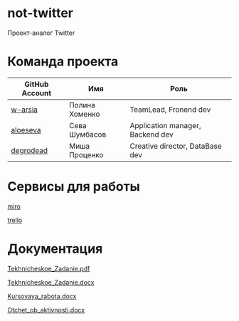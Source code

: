 # not-twitter
Проект-аналог Twitter

# Команда проекта

GitHub Account | Имя | Роль
-------- | --------- | --
[w-arsia](https://github.com/w-arsia) | Полина Хоменко | TeamLead, Fronend dev
[aloeseva](https://github.com/aloeseva) | Сева Шумбасов | Application manager, Backend dev
[degrodead](https://github.com/degrodead) | Миша Проценко | Creative director, DataBase dev 

# Сервисы для работы

[miro](https://miro.com/app/board/o9J_lOrUdlg=/) 

[trello](https://trello.com/b/5YI3mOWe/not-twitter-project)


# Документация
[Tekhnicheskoe_Zadanie.pdf](Documentation/Техническое%20Задание.pdf)

[Tekhnicheskoe_Zadanie.docx](Documentation/Техническое%20Задание.docx)

[Kursovaya_rabota.docx](Documentation/Курсовая%20работа.docx)

[Otchet_ob_aktivnosti.docx](Documentation/Отчет%20об%20активности.docx)
